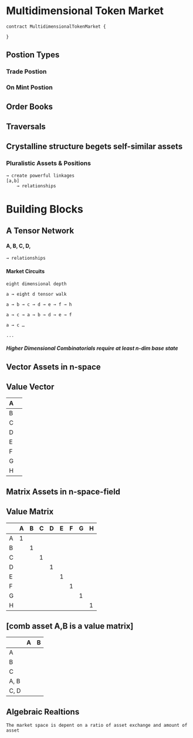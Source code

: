 # Multidimensional Token Market

```
contract MultidimensionalTokenMarket {
 
}
```

## Postion Types

### Trade Postion
### On Mint Postion

## Order Books

## Traversals

## Crystalline structure begets self-similar assets
### Pluralistic Assets & Positions
    → create powerful linkages
    [a,b]
    	→ relationships

# Building Blocks
## A Tensor Network

#### A, B, C, D,
    → relationships

#### Market Circuits
    eight dimensional depth

	a → eight d tensor walk

	a → b → c → d → e → f → h

	a → c → a → b → d → e → f

	a → c …

	...

##### Higher Dimensional Combinatorials require at least n-dim base state

## Vector Assets in n-space

## Value Vector

| A 	|   	|
|---	|---	|
| B 	|   	|
| C 	|   	|
| D 	|   	|
| E 	|   	|
| F 	|   	|
| G 	|   	|
| H 	|   	|

## Matrix Assets in n-space-field

## Value Matrix

|   	| A 	| B 	| C 	| D 	| E 	| F 	| G 	| H 	|
|---	|---	|---	|---	|---	|---	|---	|---	|---	|
| A 	| 1  	|   	|   	|   	|   	|   	|   	|   	|
| B 	|   	| 1  	|   	|   	|   	|   	|   	|   	|
| C 	|   	|   	| 1  	|   	|   	|   	|   	|   	|
| D 	|   	|   	|   	| 1  	|   	|   	|   	|   	|
| E 	|   	|   	|   	|   	| 1  	|   	|   	|   	|
| F 	|   	|   	|   	|   	|   	| 1  	|   	|   	|
| G 	|   	|   	|   	|   	|   	|   	| 1  	|   	|
| H 	|   	|   	|   	|   	|   	|   	|   	|  1 	|


## [comb asset A,B is a value matrix]
|   	| A 	| B 	|
|---	|---	|---	|
| A 	|   	|   	|
| B 	|   	|   	|
| C 	|   	|   	|
| A, B 	|   	|   	|
| C, D 	|   	|   	|


## Algebraic Realtions
	The market space is depent on a ratio of asset exchange and amount of asset





